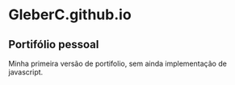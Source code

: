 # GleberC.github.io

## Portifólio pessoal

Minha primeira versão de portifolio, sem ainda implementação de 
javascript.
